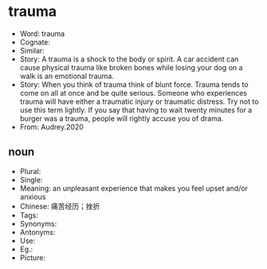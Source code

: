 # trauma

- Word: trauma
- Cognate: 
- Similar: 
- Story: A trauma is a shock to the body or spirit. A car accident can cause physical trauma like broken bones while losing your dog on a walk is an emotional trauma.
- Story: When you think of trauma think of blunt force. Trauma tends to come on all at once and be quite serious. Someone who experiences trauma will have either a traumatic injury or traumatic distress. Try not to use this term lightly. If you say that having to wait twenty minutes for a burger was a trauma, people will rightly accuse you of drama.
- From: Audrey.2020

## noun

- Plural: 
- Single: 
- Meaning: an unpleasant experience that makes you feel upset and/or anxious
- Chinese: 痛苦经历；挫折
- Tags: 
- Synonyms: 
- Antonyms: 
- Use: 
- Eg.: 
- Picture: 

